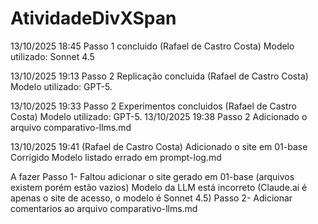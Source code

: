 # AtividadeDivXSpan

13/10/2025 18:45
Passo 1 concluido (Rafael de Castro Costa) 
Modelo utilizado: Sonnet 4.5

13/10/2025 19:13
Passo 2
Replicação concluida (Rafael de Castro Costa) 
Modelo utilizado: GPT-5.

13/10/2025 19:33
Passo 2
Experimentos concluidos (Rafael de Castro Costa) 
Modelo utilizado: GPT-5.
13/10/2025 19:38
Passo 2
Adicionado o arquivo comparativo-llms.md


13/10/2025 19:41 (Rafael de Castro Costa) 
Adicionado o site em 01-base
Corrigido Modelo listado errado em prompt-log.md
 
A fazer
Passo 1-
    Faltou adicionar o site gerado em 01-base (arquivos existem porém estão vazios)
    Modelo da LLM está incorreto (Claude.ai é apenas o site de acesso, o modelo é Sonnet 4.5)
Passo 2-
    Adicionar comentarios ao arquivo comparativo-llms.md